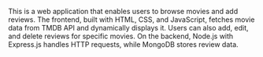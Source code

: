 This is a web application that enables users to browse movies and add reviews. The frontend, built with HTML, CSS, and JavaScript, fetches movie data from TMDB API and dynamically displays it. Users can also add, edit, and delete reviews for specific movies. On the backend, Node.js with Express.js handles HTTP requests, while MongoDB stores review data.
